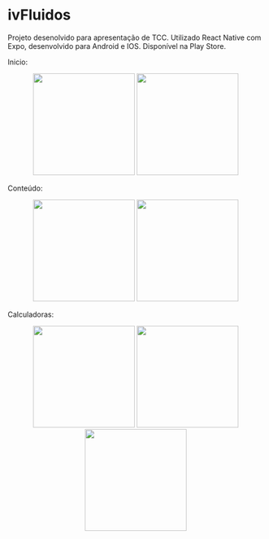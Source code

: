 # ivFluidos

Projeto desenolvido para apresentação de TCC. Utilizado React Native com Expo, desenvolvido para Android e IOS. Disponível na Play Store. 

Inicio:
<div align='center'>
<img src="https://user-images.githubusercontent.com/83521009/212330670-ccfb8c16-e181-4095-9784-7d06d0a3aeb4.jpeg" width="200px" />
<img src="https://user-images.githubusercontent.com/83521009/212330742-6d99b23a-655d-499a-a7b8-6ee8e7631d47.jpeg" width="200px" />
</div>

Conteúdo:
<div align='center'>
<img src="https://user-images.githubusercontent.com/83521009/212333076-fbffcd69-93da-4318-bc4f-c76c8b0d8873.jpeg" width="200px" />
<img src="" width="200px" />
</div>

Calculadoras:
<div align='center'>
<img src="https://user-images.githubusercontent.com/83521009/212333301-59e465a8-83d7-4223-bb11-4c840e2b4b4d.jpeg" width="200px" />
<img src="https://user-images.githubusercontent.com/83521009/212333475-774d5712-7af0-410b-8a70-6b2536fab94f.jpeg" width="200px" />
<img src="https://user-images.githubusercontent.com/83521009/212333492-df50b706-0fd5-4555-86bc-14c9d67c714e.jpeg" width="200px" />
</div>

